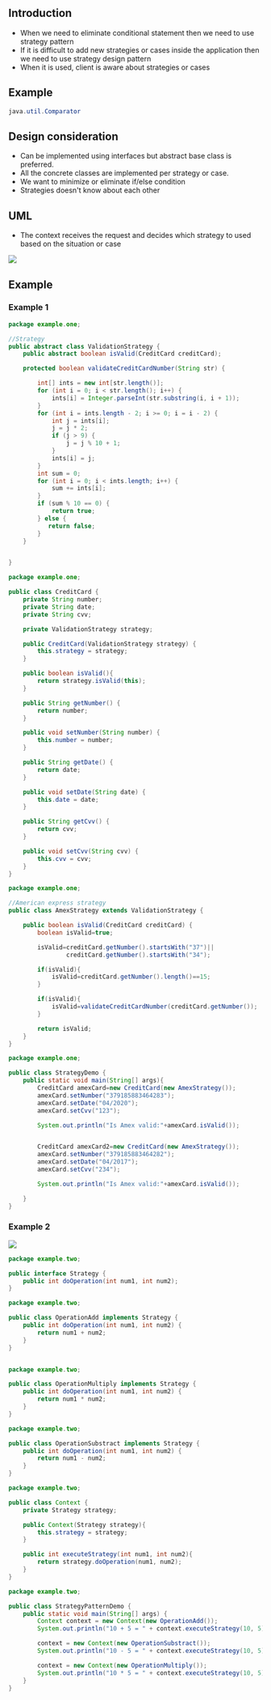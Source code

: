 ## Introduction ##
- When we need to eliminate conditional statement then we need to use strategy pattern
- If it is difficult to add new strategies or cases inside the application then we need to use strategy design pattern
- When it is used, client is aware about strategies or cases


## Example ##
```java
java.util.Comparator
```

## Design consideration ##
- Can be implemented using interfaces but abstract base class is preferred.
- All the concrete classes are implemented per strategy or case.
- We want to minimize or eliminate if/else condition
- Strategies doesn't know about each other

## UML ##
- The context receives the request and decides which strategy to used based on the situation or case
<img src="strategy.png" />

## Example ##
### Example 1 ###
```java
package example.one;

//Strategy
public abstract class ValidationStrategy {
    public abstract boolean isValid(CreditCard creditCard);

    protected boolean validateCreditCardNumber(String str) {

        int[] ints = new int[str.length()];
        for (int i = 0; i < str.length(); i++) {
            ints[i] = Integer.parseInt(str.substring(i, i + 1));
        }
        for (int i = ints.length - 2; i >= 0; i = i - 2) {
            int j = ints[i];
            j = j * 2;
            if (j > 9) {
                j = j % 10 + 1;
            }
            ints[i] = j;
        }
        int sum = 0;
        for (int i = 0; i < ints.length; i++) {
            sum += ints[i];
        }
        if (sum % 10 == 0) {
            return true;
        } else {
           return false;
        }
    }


}

```
```java
package example.one;

public class CreditCard {
    private String number;
    private String date;
    private String cvv;

    private ValidationStrategy strategy;

    public CreditCard(ValidationStrategy strategy) {
        this.strategy = strategy;
    }

    public boolean isValid(){
        return strategy.isValid(this);
    }

    public String getNumber() {
        return number;
    }

    public void setNumber(String number) {
        this.number = number;
    }

    public String getDate() {
        return date;
    }

    public void setDate(String date) {
        this.date = date;
    }

    public String getCvv() {
        return cvv;
    }

    public void setCvv(String cvv) {
        this.cvv = cvv;
    }
}

```

```java
package example.one;

//American express strategy
public class AmexStrategy extends ValidationStrategy {

    public boolean isValid(CreditCard creditCard) {
        boolean isValid=true;

        isValid=creditCard.getNumber().startsWith("37")||
                creditCard.getNumber().startsWith("34");

        if(isValid){
            isValid=creditCard.getNumber().length()==15;
        }

        if(isValid){
            isValid=validateCreditCardNumber(creditCard.getNumber());
        }

        return isValid;
    }
}

```

```java
package example.one;

public class StrategyDemo {
    public static void main(String[] args){
        CreditCard amexCard=new CreditCard(new AmexStrategy());
        amexCard.setNumber("379185883464283");
        amexCard.setDate("04/2020");
        amexCard.setCvv("123");

        System.out.println("Is Amex valid:"+amexCard.isValid());


        CreditCard amexCard2=new CreditCard(new AmexStrategy());
        amexCard.setNumber("379185883464282");
        amexCard.setDate("04/2017");
        amexCard.setCvv("234");

        System.out.println("Is Amex valid:"+amexCard.isValid());

    }
}

```

### Example 2 ###
<img src="strategy-1.png" />

```java
package example.two;

public interface Strategy {
    public int doOperation(int num1, int num2);
}
```

```java
package example.two;

public class OperationAdd implements Strategy {
    public int doOperation(int num1, int num2) {
        return num1 + num2;
    }
}
```

```java

package example.two;

public class OperationMultiply implements Strategy {
    public int doOperation(int num1, int num2) {
        return num1 * num2;
    }
}
```

```java
package example.two;

public class OperationSubstract implements Strategy {
    public int doOperation(int num1, int num2) {
        return num1 - num2;
    }
}

```

```java
package example.two;

public class Context {
    private Strategy strategy;

    public Context(Strategy strategy){
        this.strategy = strategy;
    }

    public int executeStrategy(int num1, int num2){
        return strategy.doOperation(num1, num2);
    }
}
```

```java
package example.two;

public class StrategyPatternDemo {
    public static void main(String[] args) {
        Context context = new Context(new OperationAdd());
        System.out.println("10 + 5 = " + context.executeStrategy(10, 5));

        context = new Context(new OperationSubstract());
        System.out.println("10 - 5 = " + context.executeStrategy(10, 5));

        context = new Context(new OperationMultiply());
        System.out.println("10 * 5 = " + context.executeStrategy(10, 5));
    }
}

```
